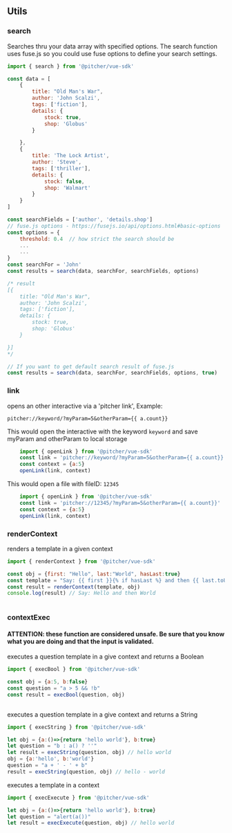 
## Utils

### search

Searches thru your data array with specified options. The search function uses fuse.js so you could use fuse options to define your search settings.


```javascript
import { search } from '@pitcher/vue-sdk'

const data = [
    {
        title: "Old Man's War",
        author: 'John Scalzi',
        tags: ['fiction'],
        details: {
            stock: true,
            shop: 'Globus'
        }

    },
    {
        title: 'The Lock Artist',
        author: 'Steve',
        tags: ['thriller'],
        details: {
            stock: false,
            shop: 'Walmart'
        }
    }
]

const searchFields = ['author', 'details.shop']
// fuse.js options - https://fusejs.io/api/options.html#basic-options
const options = {
    threshold: 0.4  // how strict the search should be
    ...
    ...
}
const searchFor = 'John'
const results = search(data, searchFor, searchFields, options)

/* result
[{
    title: "Old Man's War",
    author: 'John Scalzi',
    tags: ['fiction'],
    details: {
        stock: true,
        shop: 'Globus'
    }

}]
*/

// If you want to get default search result of fuse.js
const results = search(data, searchFor, searchFields, options, true)
```


### link

opens an other interactive via a 'pitcher link', Example:

`pitcher://keyword/?myParam=5&otherParam={{ a.count}}`

This would open the interactive with the keyword `keyword` and save myParam and otherParam to local storage

```javascript
    import { openLink } from '@pitcher/vue-sdk'
    const link = 'pitcher://keyword/?myParam=5&otherParam={{ a.count}}'
    const context = {a:5}
    openLink(link, context)
```

This would open a file with fileID: `12345`

```javascript
    import { openLink } from '@pitcher/vue-sdk'
    const link = 'pitcher://12345/?myParam=5&otherParam={{ a.count}}'
    const context = {a:5}
    openLink(link, context)
```


### renderContext

renders a template in a given context

```javascript
import { renderContext } from '@pitcher/vue-sdk'

const obj = {first: "Hello", last:"World", hasLast:true}
const template = "Say: {{ first }}{% if hasLast %} and then {{ last.toUpperCase() }}{% endif %}"
const result = renderContext(template, obj)
console.log(result) // Say: Hello and then World
    
```



### contextExec

#### ATTENTION: these function are considered unsafe. Be sure that you know what you are doing and that the input is validated.

executes a question template in a give context and returns a Boolean

```javascript
import { execBool } from '@pitcher/vue-sdk'

const obj = {a:5, b:false}
const question = "a > 5 && !b"
const result = execBool(question, obj)
    
``` 
executes a question template in a give context and returns a String

```javascript
import { execString } from '@pitcher/vue-sdk'

let obj = {a:()=>{return 'hello world'}, b:true}
let question = "b : a() ? ''"
let result = execString(question, obj) // hello world
obj = {a:'hello', b:'world'}
question = "a + ' - ' + b"
result = execString(question, obj) // hello - world
``` 

executes a template in a context

```javascript
import { execExecute } from '@pitcher/vue-sdk'

let obj = {a:()=>{return 'hello world'}, b:true}
let question = "alert(a())"
let result = execExecute(question, obj) // hello world
   
``` 
